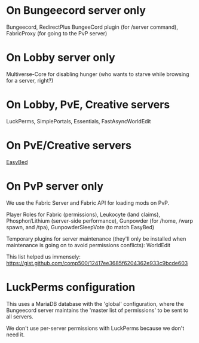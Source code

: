 # On Bungeecord server only
Bungeecord, RedirectPlus BungeeCord plugin (for /server command), FabricProxy (for going to the PvP server)

# On Lobby server only
Multiverse-Core for disabling hunger (who wants to starve while browsing for a server, right?)

# On Lobby, PvE, Creative servers
LuckPerms, SimplePortals, Essentials, FastAsyncWorldEdit

# On PvE/Creative servers
[EasyBed](https://github.com/pengooin/EasyBed/)

# On PvP server only
We use the Fabric Server and Fabric API for loading mods on PvP.

Player Roles for Fabric (permissions), Leukocyte (land claims), Phosphor/Lithium (server-side performance), Gunpowder (for /home, /warp spawn, and /tpa), GunpowderSleepVote (to match EasyBed)

Temporary plugins for server maintenance (they'll only be installed when maintenance is going on to avoid permissions conflicts): WorldEdit

This list helped us immensely: https://gist.github.com/comp500/12417ee3685f6204362e933c9bcde603

# LuckPerms configuration
This uses a MariaDB database with the 'global' configuration, where the Bungeecord server maintains the 'master list of permissions' to be sent to all servers.

We don't use per-server permissions with LuckPerms because we don't need it.
